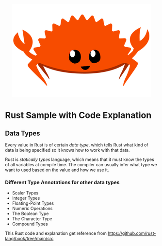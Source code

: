 <div align="center">
  <img src="./img/rustacean-flat-happy.png" alt="Rust Logo" >
</div>

# Rust Sample with Code Explanation
## Data Types
Every value in Rust is of certain *data type*, which tells Rust what kind of data is being specified so it knows how to work with that data.

Rust is *statically types* language, which means that it must know the types of all variables at compile time. The compiler can usually infer what type we want to used based on the value and how we use it.

### Different Type Annotations for other data types
* Scaler Types
* Integer Types
* Floating-Point Types
* Numeric Operations
* The Boolean Type
* The Character Type
* Compound Types

This Rust code and explanation get reference from https://github.com/rust-lang/book/tree/main/src
